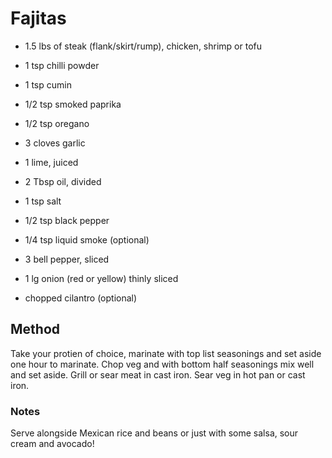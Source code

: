 # Fajitas

* 1.5 lbs of steak (flank/skirt/rump), chicken, shrimp or tofu
* 1 tsp chilli powder
* 1 tsp cumin
* 1/2 tsp smoked paprika
* 1/2 tsp oregano
* 3 cloves garlic
* 1 lime, juiced
* 2 Tbsp oil, divided

* 1 tsp salt
* 1/2 tsp black pepper
* 1/4 tsp liquid smoke (optional)
* 3 bell pepper, sliced
* 1 lg onion (red or yellow) thinly sliced

* chopped cilantro (optional)

## Method

Take your protien of choice, marinate with top list seasonings and set aside one hour to marinate.
Chop veg and with bottom half seasonings mix well and set aside.
Grill or sear meat in cast iron.
Sear veg in hot pan or cast iron.

### Notes

Serve alongside Mexican rice and beans or just with some salsa, sour cream and avocado!
